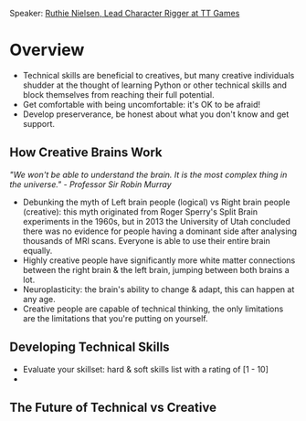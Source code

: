 Speaker: [Ruthie Nielsen, Lead Character Rigger at TT Games](https://twitter.com/ruthie_nielsen)
# Overview
- Technical skills are beneficial to creatives, but many creative individuals shudder at the thought of learning Python or other technical skills and block themselves from reaching their full potential. 
- Get comfortable with being uncomfortable: it's OK to be afraid! 
- Develop preserverance, be honest about what you don't know and get support.

## How Creative Brains Work
_"We won't be able to understand the brain. It is the most complex thing in the universe." - Professor Sir Robin Murray_
- Debunking the myth of Left brain people (logical) vs Right brain people (creative): this myth originated from Roger Sperry's Split Brain experiments in the 1960s, but in 2013 the University of Utah concluded there was no evidence for people having a dominant side after analysing thousands of MRI scans. Everyone is able to use their entire brain equally. 
- Highly creative people have significantly more white matter connections between the right brain & the left brain, jumping between both brains a lot.
- Neuroplasticity: the brain's ability to change & adapt, this can happen at any age.
- Creative people are capable of technical thinking, the only limitations are the limitations that you're putting on yourself.

## Developing Technical Skills
- Evaluate your skillset: hard & soft skills list with a rating of [1 - 10]
- 
## The Future of Technical vs Creative

